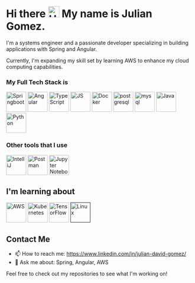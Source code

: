 # Hi there <img src="https://user-images.githubusercontent.com/18350557/176309783-0785949b-9127-417c-8b55-ab5a4333674e.gif" alt="Hand" width="30" height="30"> My name is Julian Gomez.
I'm a systems engineer and a passionate developer specializing in building applications with Spring and Angular.

Currently, I'm expanding my skill set by learning AWS to enhance my cloud computing capabilities.

### My Full Tech Stack is
<p align="left">
<!-- <a href="" target="_blank" rel="noreferrer"><img src="" width="54" height="54" alt="" /></a> -->
<a href="https://spring.io/projects/spring-boot" target="_blank" rel="noreferrer"><img src="https://user-images.githubusercontent.com/25181517/183891303-41f257f8-6b3d-487c-aa56-c497b880d0fb.png" width="54" height="54" alt="Springboot"/></a>
<a href="https://angular.io/" target="_blank" rel="noreferrer"><img src="https://user-images.githubusercontent.com/25181517/183890595-779a7e64-3f43-4634-bad2-eceef4e80268.png" width="54" height="54" alt="Angular" /></a>
<a href="https://www.typescriptlang.org/docs/handbook/typescript-in-5-minutes.html" target="_blank" rel="noreferrer"><img src="https://user-images.githubusercontent.com/25181517/183890598-19a0ac2d-e88a-4005-a8df-1ee36782fde1.png" width="54" height="54" alt="TypeScript" /></a>
<a href="https://developer.mozilla.org/en-US/docs/Web/JavaScript" target="_blank" rel="noreferrer"><img src="https://user-images.githubusercontent.com/25181517/117447155-6a868a00-af3d-11eb-9cfe-245df15c9f3f.png" width="54" height="54" alt="JS" /></a>
<a href="https://www.docker.com/" target="_blank" rel="noreferrer"><img src="https://skillicons.dev/icons?i=docker" width="54" height="54" alt="Docker" /></a>
<a href="https://www.postgresql.org/" target="_blank" rel="noreferrer"><img src="https://raw.githubusercontent.com/danielcranney/readme-generator/main/public/icons/skills/postgresql-colored.svg" width="54" height="54" alt="postgresql" /></a>
<a href="https://www.mysql.com/" target="_blank" rel="noreferrer"><img src="https://user-images.githubusercontent.com/25181517/183896128-ec99105a-ec1a-4d85-b08b-1aa1620b2046.png" width="54" height="54" alt="mysql" /></a>
<a href="https://www.oracle.com/java/" target="_blank" rel="noreferrer"><img src="https://user-images.githubusercontent.com/25181517/117201156-9a724800-adec-11eb-9a9d-3cd0f67da4bc.png" width="54" height="54" alt="Java" /></a>
<a href="https://www.python.org/" target="_blank" rel="noreferrer"><img src="https://user-images.githubusercontent.com/25181517/183423507-c056a6f9-1ba8-4312-a350-19bcbc5a8697.png" width="54" height="54" alt="Python" /></a>
</p>

### Other tools that I use
<p>
<a href="https://www.jetbrains.com/idea/" target="_blank" rel="noreferrer"><img src="https://user-images.githubusercontent.com/25181517/192108890-200809d1-439c-4e23-90d3-b090cf9a4eea.png" width="54" height="54" alt="IntelliJ" /></a>
<a href="https://www.postman.com/" target="_blank" rel="noreferrer"><img src="https://user-images.githubusercontent.com/25181517/192109061-e138ca71-337c-4019-8d42-4792fdaa7128.png" width="54" height="54" alt="Postman" /></a>
<a href="https://docs.jupyter.org/en/latest/" target="_blank" rel="noreferrer"><img src="https://user-images.githubusercontent.com/25181517/183914128-3fc88b4a-4ac1-40e6-9443-9a30182379b7.png" width="54" height="54" alt="Jupyter Notebook" /></a>
</p>

## I'm learning about
<p>
<a href="https://docs.aws.amazon.com/?nc2=h_ql_doc_do" target="_blank" rel="noreferrer"><img src="https://user-images.githubusercontent.com/25181517/183896132-54262f2e-6d98-41e3-8888-e40ab5a17326.png" width="54" height="54" alt="AWS" /></a>
<a href="https://kubernetes.io/docs/home/" target="_blank" rel="noreferrer"><img src="https://user-images.githubusercontent.com/25181517/182534006-037f08b5-8e7b-4e5f-96b6-5d2a5558fa85.png" width="54" height="54" alt="Kubernetes" /></a>
<a href="https://www.tensorflow.org/" target="_blank" rel="noreferrer"><img src="https://raw.githubusercontent.com/danielcranney/readme-generator/main/public/icons/skills/tensorflow-colored.svg" width="54" height="54" alt="TensorFlow" /></a>
<a href="" target="_blank" rel="noreferrer"><img src="https://github.com/marwin1991/profile-technology-icons/assets/76662862/2481dc48-be6b-4ebb-9e8c-3b957efe69fa" width="54" height="54" alt="Linux" /></a>
</p>

## Contact Me
- 📫 How to reach me: https://www.linkedin.com/in/julian-david-gomez/
- 💬 Ask me about: Spring, Angular, AWS

Feel free to check out my repositories to see what I'm working on!
